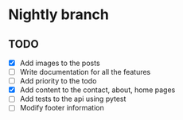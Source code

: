 # Nightly branch

## TODO

- [x] Add images to the posts
- [ ] Write documentation for all the features
- [ ] Add priority to the todo
- [x] Add content to the contact, about, home pages
- [ ] Add tests to the api using pytest
- [ ] Modify footer information